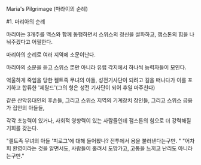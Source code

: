 Maria's Pilgrimage (마라이의 순례)

#1. 마리아의 순례

마리아는 3개주를 맥스와 함께 동행하면서 스위스의 정신을 설파하고, 잼스톤의 힘을 나눠주겠다고 어필한다.

마리아의 순례로 여러 지역에 소문이난다.


마리아의 소문을 듣고 스위스 뿐만 아니라 유럽 각지에서 하나씩 능력자들이 모인다.<br>

억울하게 죽임을 당한 켈트족 무녀의 아들, 성전기사단이 되려고 길을 떠나다가 이를 포기하고 합류한 '제랄드'(그의 형은 성전 기사단이 되어 후일 마주친다)<br>

같은 산악유대인의 후손들, 그리고 스위스 지역의 기계장치 장인들, 그리고 스위스 금융가 집안의 아들들,<br>

각각 초능력이 있거나, 사회적 영향력이 있는 사람들인데 잼스톤의 힘으로 더 강력해질 기회를 갖는다.<br>

"켈트족 무녀의 아들 '피로그'에 대해 들어봤나? 전투에서 용을 불러낸다는구만. "
"어차피 환영이라는 것을 알면서도, 사람들이 홀려서 도망가고, 고통을 느끼고 난리도 아니라는구만."<br>
